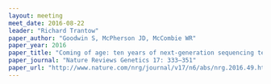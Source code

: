 ```yaml
---
layout: meeting
meet_date: 2016-08-22
leader: "Richard Trantow"
paper_author: "Goodwin S, McPherson JD, McCombie WR"
paper_year: 2016
paper_title: "Coming of age: ten years of next-generation sequencing technologies"
paper_journal: "Nature Reviews Genetics 17: 333–351"
paper_url: "http://www.nature.com/nrg/journal/v17/n6/abs/nrg.2016.49.html"
---
```


